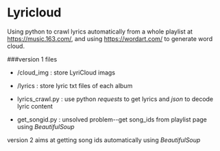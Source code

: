 # Lyricloud
Using python to crawl lyrics automatically from a whole playlist at https://music.163.com/, and using https://wordart.com/ to generate word cloud.

###version 1 files
* /cloud_img : store LyriCloud imags
+ /lyrics : store lyric txt files of each album
- lyrics_crawl.py : use python *requests* to get lyrics and *json* to decode lyric content
* get_songid.py : unsolved problem--get song_ids from playlist page using *BeautifulSoup*

version 2 aims at getting song ids automatically using *BeautifulSoup*

